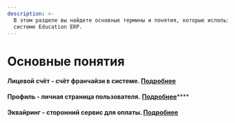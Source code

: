 ```yaml
---
description: >-
  В этом разделе вы найдете основные термины и понятия, которые используются в
  системе Education ERP.
---
```


# Основные понятия

#### Лицевой счёт - счёт франчайзи в системе. [Подробнее](licevoi-schyot.md)

**Профиль - личная страница пользователя.** [**Подробнее**](profil.md)****

#### Эквайринг -  сторонний сервис для оплаты. [Подробнее](../../organizaciya-elektronnykh-platezhei/tipy-ekvairingov.md)&#x20;


